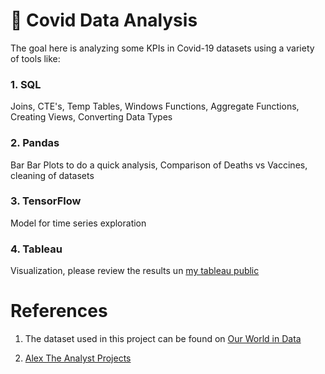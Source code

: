 # :pill: Covid Data Analysis #
The goal here is analyzing some KPIs in Covid-19 datasets using a variety of tools like:

### 1. SQL ###
 Joins, CTE's, Temp Tables, Windows Functions, Aggregate Functions, Creating Views, Converting Data Types

### 2. Pandas ###
Bar Bar Plots to do a quick analysis, Comparison of Deaths vs Vaccines, cleaning of datasets

### 3. TensorFlow ###
Model for time series exploration

### 4. Tableau ###
Visualization, please review the results un [my tableau public]()

# References #

1. The dataset used in this project can be found on [Our World in Data](https://ourworldindata.org/covid-deaths)

2. [Alex The Analyst Projects](https://github.com/AlexTheAnalyst)
